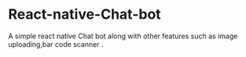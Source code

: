 # React-native-Chat-bot
A simple react native Chat bot along with other features such as image uploading,bar code scanner .
